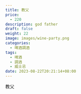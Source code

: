 ```yaml
---
title: 教父
price:
  - 220
description: god father
draft: false
weight: 22
image: images/wine-party.png
categories:
  - 啤酒調酒
tags:
  - 啤酒
  - 調酒
  - 威士忌
date: 2023-08-22T20:21:14+08:00
---
```


 教父
